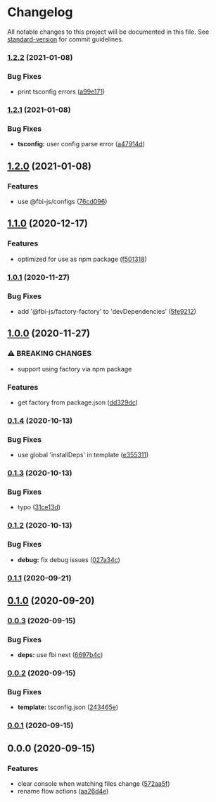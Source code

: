 # Changelog

All notable changes to this project will be documented in this file. See [standard-version](https://github.com/conventional-changelog/standard-version) for commit guidelines.

### [1.2.2](https://github.com/fbi-js/factory-factory/compare/v1.2.1...v1.2.2) (2021-01-08)


### Bug Fixes

* print tsconfig errors ([a99e171](https://github.com/fbi-js/factory-factory/commit/a99e171d39ed66351e0d80e188a40f73fc0c2e25))

### [1.2.1](https://github.com/fbi-js/factory-factory/compare/v1.2.0...v1.2.1) (2021-01-08)


### Bug Fixes

* **tsconfig:** user config parse error ([a47914d](https://github.com/fbi-js/factory-factory/commit/a47914dd3a91d712587bcff6d154e0adbf6bdee1))

## [1.2.0](https://github.com/fbi-js/factory-factory/compare/v1.1.0...v1.2.0) (2021-01-08)


### Features

* use @fbi-js/configs ([76cd096](https://github.com/fbi-js/factory-factory/commit/76cd0961e24bc97d5780f53bde8d655a48d7d799))

## [1.1.0](https://github.com/fbi-js/factory-factory/compare/v1.0.1...v1.1.0) (2020-12-17)


### Features

* optimized for use as npm package ([f501318](https://github.com/fbi-js/factory-factory/commit/f5013189be8bd11aa6cada2d431327539cafe42b))

### [1.0.1](https://github.com/fbi-js/factory-factory/compare/v1.0.0...v1.0.1) (2020-11-27)


### Bug Fixes

* add '@fbi-js/factory-factory' to 'devDependencies' ([5fe9212](https://github.com/fbi-js/factory-factory/commit/5fe9212ef159922055ccc6c24096e6629b214fec))

## [1.0.0](https://github.com/fbi-js/factory-factory/compare/v0.1.4...v1.0.0) (2020-11-27)


### ⚠ BREAKING CHANGES

* support using factory via npm package

### Features

* get factory from package.json ([dd329dc](https://github.com/fbi-js/factory-factory/commit/dd329dcfd075bc46bba4301a88de204f027e6544))

### [0.1.4](https://github.com/fbi-js/factory-factory/compare/v0.1.3...v0.1.4) (2020-10-13)


### Bug Fixes

* use global 'installDeps' in template ([e355311](https://github.com/fbi-js/factory-factory/commit/e35531108c3fd4b622e11940fb4cfd418c6deaf4))

### [0.1.3](https://github.com/fbi-js/factory-factory/compare/v0.1.2...v0.1.3) (2020-10-13)


### Bug Fixes

* typo ([31ce13d](https://github.com/fbi-js/factory-factory/commit/31ce13d2f1fbdd3a7b6f1f097cc94de369cef0a1))

### [0.1.2](https://github.com/fbi-js/factory-factory/compare/v0.1.1...v0.1.2) (2020-10-13)


### Bug Fixes

* **debug:** fix debug issues ([027a34c](https://github.com/fbi-js/factory-factory/commit/027a34c1e1c022335fcbd7ff6d17eef0d8b10deb))

### [0.1.1](https://github.com/fbi-js/factory-factory/compare/v0.1.0...v0.1.1) (2020-09-21)

## [0.1.0](https://github.com/fbi-js/factory-factory/compare/v0.0.3...v0.1.0) (2020-09-20)

### [0.0.3](https://github.com/fbi-js/factory-factory/compare/v0.0.2...v0.0.3) (2020-09-15)


### Bug Fixes

* **deps:** use fbi next ([6697b4c](https://github.com/fbi-js/factory-factory/commit/6697b4ce1c0272a63eaaee6e97a601f3aecfadfc))

### [0.0.2](https://github.com/fbi-js/factory-factory/compare/v0.0.1...v0.0.2) (2020-09-15)


### Bug Fixes

* **template:** tsconfig.json ([243465e](https://github.com/fbi-js/factory-factory/commit/243465ee324c5883039b464861fbb666da8f91c8))

### [0.0.1](https://github.com/fbi-js/factory-factory/compare/v0.0.0...v0.0.1) (2020-09-15)

## 0.0.0 (2020-09-15)


### Features

* clear console when watching files change ([572aa5f](https://github.com/fbi-js/factory-factory/commit/572aa5fdfb4ab1d36ab5b8ea1a5c82db6c7e4e71))
* rename flow actions ([aa26d4e](https://github.com/fbi-js/factory-factory/commit/aa26d4e262d9be78eb81978ca5451d4338cfea04))
